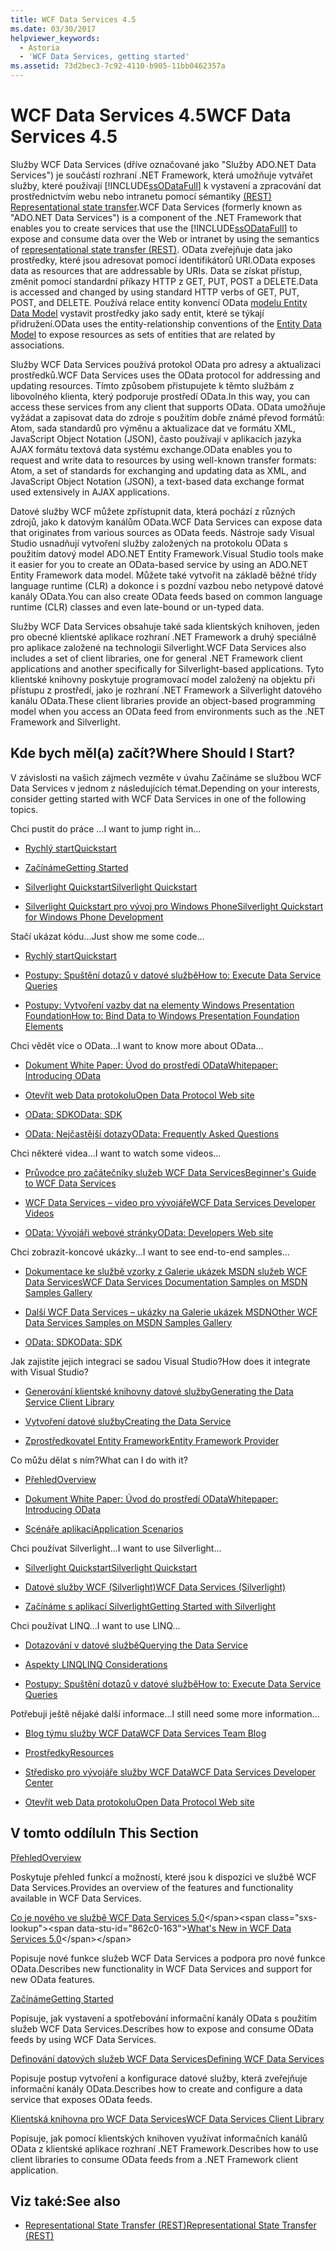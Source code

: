 ```yaml
---
title: WCF Data Services 4.5
ms.date: 03/30/2017
helpviewer_keywords:
  - Astoria
  - 'WCF Data Services, getting started'
ms.assetid: 73d2bec3-7c92-4110-b905-11bb0462357a
---
```


# <a name="wcf-data-services-45"></a><span data-ttu-id="862c0-102">WCF Data Services 4.5</span><span class="sxs-lookup"><span data-stu-id="862c0-102">WCF Data Services 4.5</span></span>

<span data-ttu-id="862c0-103">Služby WCF Data Services (dříve označované jako "Služby ADO.NET Data Services") je součástí rozhraní .NET Framework, která umožňuje vytvářet služby, které používají [!INCLUDE[ssODataFull](../../../../includes/ssodatafull-md.md)] k vystavení a zpracování dat prostřednictvím webu nebo intranetu pomocí sémantiky [ (REST) Representational state transfer](https://go.microsoft.com/fwlink/?LinkId=113919).</span><span class="sxs-lookup"><span data-stu-id="862c0-103">WCF Data Services (formerly known as "ADO.NET Data Services") is a component of the .NET Framework that enables you to create services that use the [!INCLUDE[ssODataFull](../../../../includes/ssodatafull-md.md)] to expose and consume data over the Web or intranet by using the semantics of [representational state transfer (REST)](https://go.microsoft.com/fwlink/?LinkId=113919).</span></span> <span data-ttu-id="862c0-104">OData zveřejňuje data jako prostředky, které jsou adresovat pomocí identifikátorů URI.</span><span class="sxs-lookup"><span data-stu-id="862c0-104">OData exposes data as resources that are addressable by URIs.</span></span> <span data-ttu-id="862c0-105">Data se získat přístup, změnit pomocí standardní příkazy HTTP z GET, PUT, POST a DELETE.</span><span class="sxs-lookup"><span data-stu-id="862c0-105">Data is accessed and changed by using standard HTTP verbs of GET, PUT, POST, and DELETE.</span></span> <span data-ttu-id="862c0-106">Používá relace entity konvencí OData [modelu Entity Data Model](../../../../docs/framework/data/adonet/entity-data-model.md) vystavit prostředky jako sady entit, které se týkají přidružení.</span><span class="sxs-lookup"><span data-stu-id="862c0-106">OData uses the entity-relationship conventions of the [Entity Data Model](../../../../docs/framework/data/adonet/entity-data-model.md) to expose resources as sets of entities that are related by associations.</span></span>

<span data-ttu-id="862c0-107">Služby WCF Data Services používá protokol OData pro adresy a aktualizaci prostředků.</span><span class="sxs-lookup"><span data-stu-id="862c0-107">WCF Data Services uses the OData protocol for addressing and updating resources.</span></span> <span data-ttu-id="862c0-108">Tímto způsobem přistupujete k těmto službám z libovolného klienta, který podporuje prostředí OData.</span><span class="sxs-lookup"><span data-stu-id="862c0-108">In this way, you can access these services from any client that supports OData.</span></span> <span data-ttu-id="862c0-109">OData umožňuje vyžádat a zapisovat data do zdroje s použitím dobře známé převod formátů: Atom, sada standardů pro výměnu a aktualizace dat ve formátu XML, JavaScript Object Notation (JSON), často používají v aplikacích jazyka AJAX formátu textová data systému exchange.</span><span class="sxs-lookup"><span data-stu-id="862c0-109">OData enables you to request and write data to resources by using well-known transfer formats: Atom, a set of standards for exchanging and updating data as XML, and JavaScript Object Notation (JSON), a text-based data exchange format used extensively in AJAX applications.</span></span>

<span data-ttu-id="862c0-110">Datové služby WCF můžete zpřístupnit data, která pochází z různých zdrojů, jako k datovým kanálům OData.</span><span class="sxs-lookup"><span data-stu-id="862c0-110">WCF Data Services can expose data that originates from various sources as OData feeds.</span></span> <span data-ttu-id="862c0-111">Nástroje sady Visual Studio usnadňují vytvoření služby založených na protokolu OData s použitím datový model ADO.NET Entity Framework.</span><span class="sxs-lookup"><span data-stu-id="862c0-111">Visual Studio tools make it easier for you to create an OData-based service by using an ADO.NET Entity Framework data model.</span></span> <span data-ttu-id="862c0-112">Můžete také vytvořit na základě běžné třídy language runtime (CLR) a dokonce i s pozdní vazbou nebo netypové datové kanály OData.</span><span class="sxs-lookup"><span data-stu-id="862c0-112">You can also create OData feeds based on common language runtime (CLR) classes and even late-bound or un-typed data.</span></span>

<span data-ttu-id="862c0-113">Služby WCF Data Services obsahuje také sada klientských knihoven, jeden pro obecné klientské aplikace rozhraní .NET Framework a druhý speciálně pro aplikace založené na technologii Silverlight.</span><span class="sxs-lookup"><span data-stu-id="862c0-113">WCF Data Services also includes a set of client libraries, one for general .NET Framework client applications and another specifically for Silverlight-based applications.</span></span> <span data-ttu-id="862c0-114">Tyto klientské knihovny poskytuje programovací model založený na objektu při přístupu z prostředí, jako je rozhraní .NET Framework a Silverlight datového kanálu OData.</span><span class="sxs-lookup"><span data-stu-id="862c0-114">These client libraries provide an object-based programming model when you access an OData feed from environments such as the .NET Framework and Silverlight.</span></span>

## <a name="where-should-i-start"></a><span data-ttu-id="862c0-115">Kde bych měl(a) začít?</span><span class="sxs-lookup"><span data-stu-id="862c0-115">Where Should I Start?</span></span>

<span data-ttu-id="862c0-116">V závislosti na vašich zájmech vezměte v úvahu Začínáme se službou WCF Data Services v jednom z následujících témat.</span><span class="sxs-lookup"><span data-stu-id="862c0-116">Depending on your interests, consider getting started with WCF Data Services in one of the following topics.</span></span>

<span data-ttu-id="862c0-117">Chci pustit do práce …</span><span class="sxs-lookup"><span data-stu-id="862c0-117">I want to jump right in...</span></span>

- [<span data-ttu-id="862c0-118">Rychlý start</span><span class="sxs-lookup"><span data-stu-id="862c0-118">Quickstart</span></span>](../../../../docs/framework/data/wcf/quickstart-wcf-data-services.md)

- [<span data-ttu-id="862c0-119">Začínáme</span><span class="sxs-lookup"><span data-stu-id="862c0-119">Getting Started</span></span>](../../../../docs/framework/data/wcf/getting-started-with-wcf-data-services.md)

- [<span data-ttu-id="862c0-120">Silverlight Quickstart</span><span class="sxs-lookup"><span data-stu-id="862c0-120">Silverlight Quickstart</span></span>](https://go.microsoft.com/fwlink/?LinkID=192782)

- [<span data-ttu-id="862c0-121">Silverlight Quickstart pro vývoj pro Windows Phone</span><span class="sxs-lookup"><span data-stu-id="862c0-121">Silverlight Quickstart for Windows Phone Development</span></span>](https://go.microsoft.com/fwlink/?LinkID=214535)

<span data-ttu-id="862c0-122">Stačí ukázat kódu...</span><span class="sxs-lookup"><span data-stu-id="862c0-122">Just show me some code...</span></span>

- [<span data-ttu-id="862c0-123">Rychlý start</span><span class="sxs-lookup"><span data-stu-id="862c0-123">Quickstart</span></span>](../../../../docs/framework/data/wcf/quickstart-wcf-data-services.md)

- [<span data-ttu-id="862c0-124">Postupy: Spuštění dotazů v datové službě</span><span class="sxs-lookup"><span data-stu-id="862c0-124">How to: Execute Data Service Queries</span></span>](../../../../docs/framework/data/wcf/how-to-execute-data-service-queries-wcf-data-services.md)

- [<span data-ttu-id="862c0-125">Postupy: Vytvoření vazby dat na elementy Windows Presentation Foundation</span><span class="sxs-lookup"><span data-stu-id="862c0-125">How to: Bind Data to Windows Presentation Foundation Elements</span></span>](../../../../docs/framework/data/wcf/bind-data-to-wpf-elements-wcf-data-services.md)

<span data-ttu-id="862c0-126">Chci vědět více o OData...</span><span class="sxs-lookup"><span data-stu-id="862c0-126">I want to know more about OData...</span></span>

- [<span data-ttu-id="862c0-127">Dokument White Paper: Úvod do prostředí OData</span><span class="sxs-lookup"><span data-stu-id="862c0-127">Whitepaper: Introducing OData</span></span>](https://go.microsoft.com/fwlink/?LinkId=220867)

- [<span data-ttu-id="862c0-128">Otevřít web Data protokolu</span><span class="sxs-lookup"><span data-stu-id="862c0-128">Open Data Protocol Web site</span></span>](https://go.microsoft.com/fwlink/?LinkID=184554)

- [<span data-ttu-id="862c0-129">OData: SDK</span><span class="sxs-lookup"><span data-stu-id="862c0-129">OData: SDK</span></span>](https://go.microsoft.com/fwlink/?LinkID=185248)

- [<span data-ttu-id="862c0-130">OData: Nejčastější dotazy</span><span class="sxs-lookup"><span data-stu-id="862c0-130">OData: Frequently Asked Questions</span></span>](https://go.microsoft.com/fwlink/?LinkId=185867)

<span data-ttu-id="862c0-131">Chci některé videa...</span><span class="sxs-lookup"><span data-stu-id="862c0-131">I want to watch some videos...</span></span>

- [<span data-ttu-id="862c0-132">Průvodce pro začátečníky služeb WCF Data Services</span><span class="sxs-lookup"><span data-stu-id="862c0-132">Beginner's Guide to WCF Data Services</span></span>](https://go.microsoft.com/fwlink/?LinkId=220864)

- [<span data-ttu-id="862c0-133">WCF Data Services – video pro vývojáře</span><span class="sxs-lookup"><span data-stu-id="862c0-133">WCF Data Services Developer Videos</span></span>](https://go.microsoft.com/fwlink/?LinkId=220861)

- [<span data-ttu-id="862c0-134">OData: Vývojáři webové stránky</span><span class="sxs-lookup"><span data-stu-id="862c0-134">OData: Developers Web site</span></span>](https://go.microsoft.com/fwlink/?LinkId=185866)

<span data-ttu-id="862c0-135">Chci zobrazit-koncové ukázky...</span><span class="sxs-lookup"><span data-stu-id="862c0-135">I want to see end-to-end samples...</span></span>

- [<span data-ttu-id="862c0-136">Dokumentace ke službě vzorky z Galerie ukázek MSDN služeb WCF Data Services</span><span class="sxs-lookup"><span data-stu-id="862c0-136">WCF Data Services Documentation Samples on MSDN Samples Gallery</span></span>](https://go.microsoft.com/fwlink/?LinkID=220865)

- [<span data-ttu-id="862c0-137">Další WCF Data Services – ukázky na Galerie ukázek MSDN</span><span class="sxs-lookup"><span data-stu-id="862c0-137">Other WCF Data Services Samples on MSDN Samples Gallery</span></span>](https://go.microsoft.com/fwlink/?LinkId=220866)

- [<span data-ttu-id="862c0-138">OData: SDK</span><span class="sxs-lookup"><span data-stu-id="862c0-138">OData: SDK</span></span>](https://go.microsoft.com/fwlink/?LinkID=185248)

<span data-ttu-id="862c0-139">Jak zajistíte jejich integraci se sadou Visual Studio?</span><span class="sxs-lookup"><span data-stu-id="862c0-139">How does it integrate with Visual Studio?</span></span>

- [<span data-ttu-id="862c0-140">Generování klientské knihovny datové služby</span><span class="sxs-lookup"><span data-stu-id="862c0-140">Generating the Data Service Client Library</span></span>](../../../../docs/framework/data/wcf/generating-the-data-service-client-library-wcf-data-services.md)

- [<span data-ttu-id="862c0-141">Vytvoření datové služby</span><span class="sxs-lookup"><span data-stu-id="862c0-141">Creating the Data Service</span></span>](../../../../docs/framework/data/wcf/creating-the-data-service.md)

- [<span data-ttu-id="862c0-142">Zprostředkovatel Entity Framework</span><span class="sxs-lookup"><span data-stu-id="862c0-142">Entity Framework Provider</span></span>](../../../../docs/framework/data/wcf/entity-framework-provider-wcf-data-services.md)

<span data-ttu-id="862c0-143">Co můžu dělat s ním?</span><span class="sxs-lookup"><span data-stu-id="862c0-143">What can I do with it?</span></span>

- [<span data-ttu-id="862c0-144">Přehled</span><span class="sxs-lookup"><span data-stu-id="862c0-144">Overview</span></span>](../../../../docs/framework/data/wcf/wcf-data-services-overview.md)

- [<span data-ttu-id="862c0-145">Dokument White Paper: Úvod do prostředí OData</span><span class="sxs-lookup"><span data-stu-id="862c0-145">Whitepaper: Introducing OData</span></span>](https://go.microsoft.com/fwlink/?LinkId=220867)

- [<span data-ttu-id="862c0-146">Scénáře aplikací</span><span class="sxs-lookup"><span data-stu-id="862c0-146">Application Scenarios</span></span>](../../../../docs/framework/data/wcf/application-scenarios-wcf-data-services.md)

<span data-ttu-id="862c0-147">Chci používat Silverlight...</span><span class="sxs-lookup"><span data-stu-id="862c0-147">I want to use Silverlight...</span></span>

- [<span data-ttu-id="862c0-148">Silverlight Quickstart</span><span class="sxs-lookup"><span data-stu-id="862c0-148">Silverlight Quickstart</span></span>](https://go.microsoft.com/fwlink/?LinkID=192782)

- [<span data-ttu-id="862c0-149">Datové služby WCF (Silverlight)</span><span class="sxs-lookup"><span data-stu-id="862c0-149">WCF Data Services (Silverlight)</span></span>](https://go.microsoft.com/fwlink/?LinkID=143149)

- [<span data-ttu-id="862c0-150">Začínáme s aplikací Silverlight</span><span class="sxs-lookup"><span data-stu-id="862c0-150">Getting Started with Silverlight</span></span>](https://go.microsoft.com/fwlink/?LinkId=148366)

<span data-ttu-id="862c0-151">Chci používat LINQ...</span><span class="sxs-lookup"><span data-stu-id="862c0-151">I want to use LINQ...</span></span>

- [<span data-ttu-id="862c0-152">Dotazování v datové službě</span><span class="sxs-lookup"><span data-stu-id="862c0-152">Querying the Data Service</span></span>](../../../../docs/framework/data/wcf/querying-the-data-service-wcf-data-services.md)

- [<span data-ttu-id="862c0-153">Aspekty LINQ</span><span class="sxs-lookup"><span data-stu-id="862c0-153">LINQ Considerations</span></span>](../../../../docs/framework/data/wcf/linq-considerations-wcf-data-services.md)

- [<span data-ttu-id="862c0-154">Postupy: Spuštění dotazů v datové službě</span><span class="sxs-lookup"><span data-stu-id="862c0-154">How to: Execute Data Service Queries</span></span>](../../../../docs/framework/data/wcf/how-to-execute-data-service-queries-wcf-data-services.md)

<span data-ttu-id="862c0-155">Potřebuji ještě nějaké další informace...</span><span class="sxs-lookup"><span data-stu-id="862c0-155">I still need some more information...</span></span>

- [<span data-ttu-id="862c0-156">Blog týmu služby WCF Data</span><span class="sxs-lookup"><span data-stu-id="862c0-156">WCF Data Services Team Blog</span></span>](https://go.microsoft.com/fwlink/?LinkID=150511)

- [<span data-ttu-id="862c0-157">Prostředky</span><span class="sxs-lookup"><span data-stu-id="862c0-157">Resources</span></span>](../../../../docs/framework/data/wcf/wcf-data-services-resources.md)

- [<span data-ttu-id="862c0-158">Středisko pro vývojáře služby WCF Data</span><span class="sxs-lookup"><span data-stu-id="862c0-158">WCF Data Services Developer Center</span></span>](https://go.microsoft.com/fwlink/?LinkId=220868)

- [<span data-ttu-id="862c0-159">Otevřít web Data protokolu</span><span class="sxs-lookup"><span data-stu-id="862c0-159">Open Data Protocol Web site</span></span>](https://go.microsoft.com/fwlink/?LinkID=184554)

## <a name="in-this-section"></a><span data-ttu-id="862c0-160">V tomto oddílu</span><span class="sxs-lookup"><span data-stu-id="862c0-160">In This Section</span></span>

[<span data-ttu-id="862c0-161">Přehled</span><span class="sxs-lookup"><span data-stu-id="862c0-161">Overview</span></span>](../../../../docs/framework/data/wcf/wcf-data-services-overview.md)

<span data-ttu-id="862c0-162">Poskytuje přehled funkcí a možností, které jsou k dispozici ve službě WCF Data Services.</span><span class="sxs-lookup"><span data-stu-id="862c0-162">Provides an overview of the features and functionality available in WCF Data Services.</span></span>

<span data-ttu-id="862c0-163">[Co je nového ve službě WCF Data Services 5.0](https://docs.microsoft.com/previous-versions/dotnet/wcf-data-services/ee373845(v=vs.103))</span><span class="sxs-lookup"><span data-stu-id="862c0-163">[What's New in WCF Data Services 5.0](https://docs.microsoft.com/previous-versions/dotnet/wcf-data-services/ee373845(v=vs.103))</span></span>

<span data-ttu-id="862c0-164">Popisuje nové funkce služeb WCF Data Services a podpora pro nové funkce OData.</span><span class="sxs-lookup"><span data-stu-id="862c0-164">Describes new functionality in WCF Data Services and support for new OData features.</span></span>

[<span data-ttu-id="862c0-165">Začínáme</span><span class="sxs-lookup"><span data-stu-id="862c0-165">Getting Started</span></span>](../../../../docs/framework/data/wcf/getting-started-with-wcf-data-services.md)

<span data-ttu-id="862c0-166">Popisuje, jak vystavení a spotřebování informační kanály OData s použitím služeb WCF Data Services.</span><span class="sxs-lookup"><span data-stu-id="862c0-166">Describes how to expose and consume OData feeds by using WCF Data Services.</span></span>

[<span data-ttu-id="862c0-167">Definování datových služeb WCF Data Services</span><span class="sxs-lookup"><span data-stu-id="862c0-167">Defining WCF Data Services</span></span>](../../../../docs/framework/data/wcf/defining-wcf-data-services.md)

<span data-ttu-id="862c0-168">Popisuje postup vytvoření a konfigurace datové služby, která zveřejňuje informační kanály OData.</span><span class="sxs-lookup"><span data-stu-id="862c0-168">Describes how to create and configure a data service that exposes OData feeds.</span></span>

[<span data-ttu-id="862c0-169">Klientská knihovna pro WCF Data Services</span><span class="sxs-lookup"><span data-stu-id="862c0-169">WCF Data Services Client Library</span></span>](../../../../docs/framework/data/wcf/wcf-data-services-client-library.md)

<span data-ttu-id="862c0-170">Popisuje, jak pomocí klientských knihoven využívat informačních kanálů OData z klientské aplikace rozhraní .NET Framework.</span><span class="sxs-lookup"><span data-stu-id="862c0-170">Describes how to use client libraries to consume OData feeds from a .NET Framework client application.</span></span>

## <a name="see-also"></a><span data-ttu-id="862c0-171">Viz také:</span><span class="sxs-lookup"><span data-stu-id="862c0-171">See also</span></span>

- [<span data-ttu-id="862c0-172">Representational State Transfer (REST)</span><span class="sxs-lookup"><span data-stu-id="862c0-172">Representational State Transfer (REST)</span></span>](https://go.microsoft.com/fwlink/?LinkId=113919)
